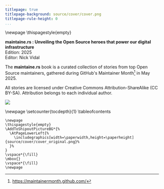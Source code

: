 ```yaml
---
titlepage: true
titlepage-background: source/cover/cover.png
titlepage-rule-height: 0
...
```


\newpage
\thispagestyle{empty}

**maintaine.rs : Unveiling the Open Source heroes that power our digital infrastructure**  
Edition: 2025  
Editor: Nick Vidal

The **maintaine.rs** book is a curated collection of stories from top Open Source maintainers, gathered during GitHub's Maintainer Month[^127] in May 2025.

All stories are licensed under Creative Commons Attribution-ShareAlike (CC BY-SA). Attribution belongs to each individual author.

![](https://upload.wikimedia.org/wikipedia/commons/thumb/e/e5/CC_BY-SA_icon.svg/88px-CC_BY-SA_icon.svg.png)

\newpage
\setcounter{tocdepth}{1}
\tableofcontents

```{=latex}
\newpage
\thispagestyle{empty}
\AddToShipoutPictureBG*{%
  \AtPageLowerLeft{%
    \includegraphics[width=\paperwidth,height=\paperheight]{source/cover/cover_original.png}%
  }%
}
\vspace*{\fill}
\mbox{}
\vspace*{\fill}
\newpage
```


[^127]: https://maintainermonth.github.com/
